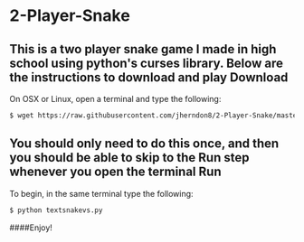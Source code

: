 # 2-Player-Snake
This is a two player snake game I made in high school using python's curses library. Below are the instructions to download and play
Download
------------
On OSX or Linux, open a terminal and type the following:
~~~sh
$ wget https://raw.githubusercontent.com/jherndon8/2-Player-Snake/master/textsnakevs.py
~~~
You should only need to do this once, and then you should be able to skip to the Run step whenever you open the terminal
Run
------------
To begin, in the same terminal type the following:
~~~sh
$ python textsnakevs.py
~~~
####Enjoy!
